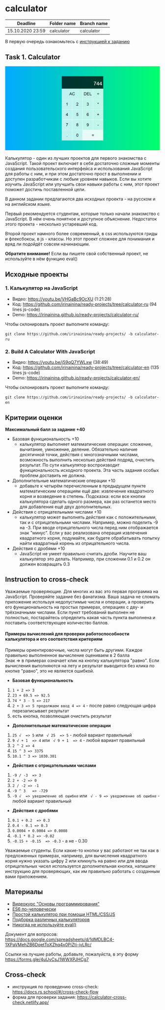 # calculator

| Deadline         | Folder name | Branch name |
| ---------------- | ----------- | ----------- |
| 15.10.2020 23:59 | calculator    | calculator    |

В первую очередь ознакомьтесь с [инструкцией к заданию](introduction.md) 

## Task 1. Calculator

![screenshot](images/calculator.png)

Калькулятор - один из лучших проектов для первого знакомства с JavaScript. Такой проект включает в себя достаточно сложные моменты создания пользовательского интерфейса и использования JavaScript для работы с ним, и при этом достаточно прост в выполнении и доступен разработчикам с любым уровнем навыков. Если вы хотите изучить JavaScript или улучшить свои навыки работы с ним, этот проект поможет достичь поставленной цели.

В данном задании предлагаются два исходных проекта - на русском и на английском языке.

Первый рекомендуется студентам, которые только начали знакомство с  JavaScript. В нём очень понятное и доступное объяснение. Недостаток этого проекта - несколько устаревший код.

Второй проект намного более современный, в css используются гриды и флексбоксы, в js - классы. Но этот проект сложнее для понимания и вряд ли подойдёт совсем начинающим.

**Обратите внимание!** Если вы пишете свой собственный проект, не используйте в нём функцию eval()

## Исходные проекты

### 1. Калькулятор на JavaScript

- Видео: https://youtu.be/VHGaBc9OcXU (1:21:28)
- Код: https://github.com/irinainina/ready-projects/tree/calculator-ru (94 lines js-code)
- Demo: https://irinainina.github.io/ready-projects/calculator-ru/

Чтобы склонировать проект выполните команду:

`git clone https://github.com/irinainina/ready-projects/ -b calculator-ru`

### 2. Build A Calculator With JavaScript

- Видео: https://youtu.be/j59qQ7YWLxw (38:49)
- Код: https://github.com/irinainina/ready-projects/tree/calculator-en (135 lines js-code)
- Demo: https://irinainina.github.io/ready-projects/calculator-en/

Чтобы склонировать проект выполните команду:

`git clone https://github.com/irinainina/ready-projects/ -b calculator-en`

## Критерии оценки

**Максимальный балл за задание +40**

- Базовая функциональность +10
  - калькулятор выполняет математические операции: сложение, вычитание, умножение, деление. Обязательно наличие десятичной точки, действия с многозначными числами, возможность выполнить несколько действий подряд, очистить результат. По сути калькулятор воспроизводит функциональность исходного проекта. Эта часть задания особых проблем доставить не должна. 
- Дополнительные математические операции +10
  - добавьте к четырём перечисленным в предыдущем пункте математическим операциям ещё две: извлечение квадратного корня и возведение в степень. Подсказка: если все кнопки калькулятора сделать одного размера, как раз останется место для добавления ещё двух дополнительных. 
- Действия с отрицательными числами +10
  - калькулятор может выполнять действия как с положительными, так и с отрицательными числами. Например, можно поделить -9 на -3. При вводе отрицательного числа перед ним отображается знак "минус". Если у вас реализована операция извлечения квадратного корня, подумайте, как будете обрабатывать попытку найти квадратный корень из отрицательного числа.
- Действия с дробями +10
  - JavaScript не умеет правильно считать дроби. Научите ваш калькулятор это делать. Например, при сложении 0.1 и 0.2 он должен возвращать 0.3
  
## Instruction to cross-check
  
Уважаемые проверяющие. Для многих из вас это первая программа на JavaScript. Проверяйте задание без фанатизма. Ваша задача не сломать приложение используя недопустимые числа и операции, а проверить его функциональность на простых примерах, операциях с дву- и трёхзначными числами. Если пункт требований выполнен не полностью, постарайтесь определить какая часть пункта выполнена и поставить соответствующее количество баллов.

#### Примеры вычислений для проверки работоспособности калькулятора и его соответствия критериям
Примеры ориентировочные, числа могут быть другими. Каждое правильно выполненное вычисление оцениваем в 2 балла  
Знак => в примерах означает клик на кнопку калькулятора "равно". Если вычисления выполняются на лету и результат выводится без клика по кнопке "равно", это не является ошибкой.

- **Базовая функциональность**
 1. `1 + 2 => 3`
 2. `23 + 69.5 => 92.5` 
 3. `74 * 3 - 5 => 217`
 4. `2 + 3 => 5 продолжаем ввод 4 => 4` - после равно следующая цифра перезаписывает результат
 5. есть кнопка, позволяющая очистить результат
- **Дополнительные математические операции**
 1. `25 √  => 5` или ` √ 25  => 5` - любой вариант правильный
 2. `9 √ + 1  => 4` или ` √ 9 + 1  => 4` - любой вариант правильный
 3. `2 ^ 2 => 4`
 4. `15 ^ 3 => 3375`
 5. `10.1 ^ 3 => 1030.301`
- **Действия с отрицательными числами**
 1. `-9 / -3  => 3`
 2. `2 + -2 => 0`
 3. `2 / -2 => -1`
 4. `-9 ^ 3   => -729`
 5. `-9 √  => уведомление об ошибке` или ` √ - 9 => уведомление об ошибке` - любой вариант правильный
- **Действия с дробями**
 1. `0.1 + 0.2  => 0.3`
 2. `0.4 - 0.1 => 0.3`
 3. `0.0004 + 0.0004 => 0.0008`
 4. `-0.1 * 0.2 => -0.02`
 5. `-0.15 + -0.15  => -0.3` - а не - 0.30
  
Уважаемые студенты. Если какие-то кнопки у вас работают не так как в предложенных примерах, например, для вычисления квадратного корня нужно указать цифру 2 или кликнуть на равно или для ввода отрицательных чисел используется дополнительная кнопка, напишите инструкцию для проверяющих, как им правильно работать с созданным вами приложением.

## Материалы

- [Видеокурс "Основы программирования"](https://www.youtube.com/playlist?list=PLY4rE9dstrJwoVF-svoIBhKzE-Ok39Zg_)
- [ES6 по-человечески](https://habr.com/ru/post/305900/) 
- [Простой калькулятор при помощи HTML/CSS/JS](http://temapetrenko.com/bez-rubriki/prostoj-kalkulyator-pri-pomoshhi-html-css-js-2-chast/)
- [Подборка различных калькуляторов](https://nisnom.com/podborka-razlichnyh-kalkulyatorov-javascript-i-jquery/)
- [Никогда не используйте eval()](https://developer.mozilla.org/ru/docs/Web/JavaScript/Reference/Global_Objects/eval)

Документ для вопросов: https://docs.google.com/spreadsheets/d/1dMDLBC4-1XPaVMehZB6DqetToXZhq4x0PiZtj-jvLRc/

Ссылки на лучшие работы, добавьте, пожалуйста, в эту форму https://forms.gle/4uUvCsJ1WWXPJHCg7

## Cross-check
- инструкция по проведению cross-check: https://docs.rs.school/#/cross-check-flow
- форма для проверки задания: https://calculator-cross-check.netlify.app/ 